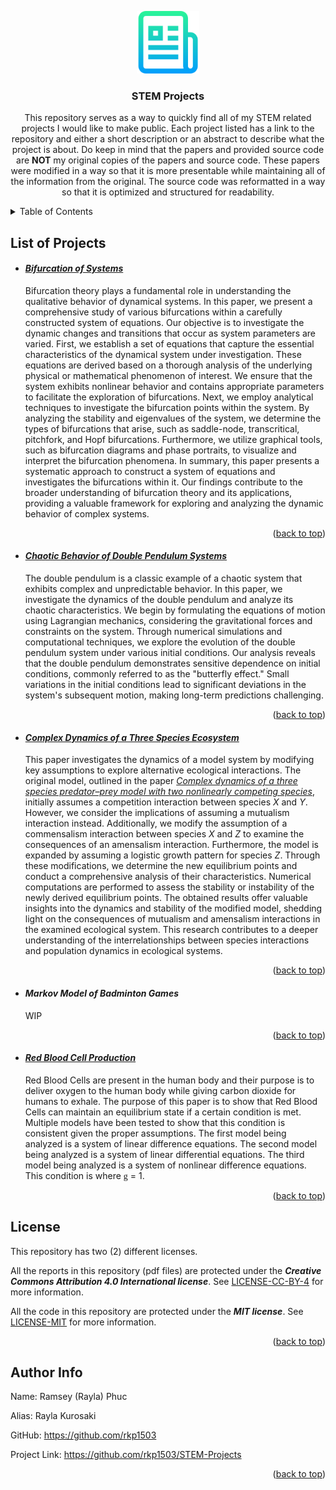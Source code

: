 <!--
*** Author: Ramsey (Rayla) Phuc
*** Alias: Rayla Kurosaki
*** GitHub: https://github.com/rkp1503
-->


<!DOCTYPE html>
<html>
<body>

<a name="readme-top"></a>


<!-- PROJECT LOGO -->
<div align="center">
    <a href="https://github.com/rkp1503/STEM-Projects"><img src="assets/logo.png" alt="Logo" width="100" height="auto"></a>
    <h3 align="center">STEM Projects</h3>
    <p align="center">
        This repository serves as a way to quickly find all of my STEM related projects I would like to make public. Each project listed has a link to the repository and either a short description or an abstract to describe what the project is about. Do keep in mind that the papers and provided source code are <b>NOT</b> my original copies of the papers and source code. These papers were modified in a way so that it is more presentable while maintaining all of the information from the original. The source code was reformatted in a way so that it is optimized and structured for readability.
        <br />
    </p>
</div>


<!-- TABLE OF CONTENTS -->
<details>
<summary>Table of Contents</summary>
<ol>
    <li>List of Projects
        <ul>
            <!-- <li><a href="#project-title">project_title</a></li> -->
            <li><a href="#bifurcation-of-systems">Bifurcation of Systems</a></li>
            <li><a href="#chaotic-behavior-of-double-pendulum-systems">Chaotic Behavior of Double Pendulum Systems</a></li>
            <li><a href="#complex-dynamics-of-a-three-species-ecosystem">Complex Dynamics of a Three Species Ecosystem</a></li>
            <li><a href="#markov-model-of-badminton-games">Markov Model of Badminton Games</a></li>
            <li><a href="#red-blood-cell-production">Red Blood Cell Production</a></li>
        </ul>
    </li>
    <li><a href="#license">License</a></li>
    <li><a href="#author-info">Author Info</a></li>
</ol>
</details>


<!-- LIST OF PROJECTS -->
<div>
    <h2>List of Projects</h2>
    <ul>
        <!-- <li>
            <h4 id="project-title"><a href="projects/project_title"><i>project_title</i></a></h4>
            <p></p>
            <p align="right">(<a href="#readme-top">back to top</a>)</p>
        </li> -->
        <li>
            <h4 id="bifurcation-of-systems"><a href="https://github.com/rkp1503/Bifurcation-of-Systems"><i>Bifurcation of Systems</i></a></h4>
            <p>Bifurcation theory plays a fundamental role in understanding the qualitative behavior of dynamical systems. In this paper, we present a comprehensive study of various bifurcations within a carefully constructed system of equations. Our objective is to investigate the dynamic changes and transitions that occur as system parameters are varied. First, we establish a set of equations that capture the essential characteristics of the dynamical system under investigation. These equations are derived based on a thorough analysis of the underlying physical or mathematical phenomenon of interest. We ensure that the system exhibits nonlinear behavior and contains appropriate parameters to facilitate the exploration of bifurcations. Next, we employ analytical techniques to investigate the bifurcation points within the system. By analyzing the stability and eigenvalues of the system, we determine the types of bifurcations that arise, such as saddle-node, transcritical, pitchfork, and Hopf bifurcations. Furthermore, we utilize graphical tools, such as bifurcation diagrams and phase portraits, to visualize and interpret the bifurcation phenomena. In summary, this paper presents a systematic approach to construct a system of equations and investigates the bifurcations within it. Our findings contribute to the broader understanding of bifurcation theory and its applications, providing a valuable framework for exploring and analyzing the dynamic behavior of complex systems.</p>
            <p align="right">(<a href="#readme-top">back to top</a>)</p>
        </li>
        <li>
            <h4 id="chaotic-behavior-of-double-pendulum-systems"><a href="https://github.com/rkp1503/Chaotic-Behavior-of-Double-Pendulum-Systems"><i>Chaotic Behavior of Double Pendulum Systems</i></a></h4>
            <p>The double pendulum is a classic example of a chaotic system that exhibits complex and unpredictable behavior. In this paper, we investigate the dynamics of the double pendulum and analyze its chaotic characteristics. We begin by formulating the equations of motion using Lagrangian mechanics, considering the gravitational forces and constraints on the system. Through numerical simulations and computational techniques, we explore the evolution of the double pendulum system under various initial conditions. Our analysis reveals that the double pendulum demonstrates sensitive dependence on initial conditions, commonly referred to as the "butterfly effect." Small variations in the initial conditions lead to significant deviations in the system's subsequent motion, making long-term predictions challenging.</p>
            <p align="right">(<a href="#readme-top">back to top</a>)</p>
        </li>
        <li>
            <h4 id="complex-dynamics-of-a-three-species-ecosystem"><a href="https://github.com/rkp1503/Complex-Dynamics-of-a-Three-Species-Ecosystem"><i>Complex Dynamics of a Three Species Ecosystem</i></a></h4>
            <p>This paper investigates the dynamics of a model system by modifying key assumptions to explore alternative ecological interactions. The original model, outlined in the paper <a href="https://www.sciencedirect.com/science/article/pii/S2666720722000327"><i>Complex dynamics of a three species predator–prey model with two nonlinearly competing species</i></a>, initially assumes a competition interaction between species <i>X</i> and <i>Y</i>. However, we consider the implications of assuming a mutualism interaction instead. Additionally, we modify the assumption of a commensalism interaction between species <i>X</i> and <i>Z</i> to examine the consequences of an amensalism interaction. Furthermore, the model is expanded by assuming a logistic growth pattern for species <i>Z</i>. Through these modifications, we determine the new equilibrium points and conduct a comprehensive analysis of their characteristics. Numerical computations are performed to assess the stability or instability of the newly derived equilibrium points. The obtained results offer valuable insights into the dynamics and stability of the modified model, shedding light on the consequences of mutualism and amensalism interactions in the examined ecological system. This research contributes to a deeper understanding of the interrelationships between species interactions and population dynamics in ecological systems.</p>
            <p align="right">(<a href="#readme-top">back to top</a>)</p>
        </li>
        <li>
            <h4 id="markov-model-of-badminton-games"><i>Markov Model of Badminton Games</i></h4>
            <!-- <h4 id="markov-model-of-badminton-games"><a href="https://github.com/rkp1503/Markov-Model-of-Badminton-Games"><i>Markov Model of Badminton Games</i></a></h4> -->
            <p>WIP</p>
            <p align="right">(<a href="#readme-top">back to top</a>)</p>
        </li>
        <li>
            <h4 id="red-blood-cell-production"><a href="https://github.com/rkp1503/Red-Blood-Cell-Production"><i>Red Blood Cell Production</i></a></h4>
            <p>Red Blood Cells are present in the human body and their purpose is to deliver oxygen to the human body while giving carbon dioxide for humans to exhale. The purpose of this paper is to show that Red Blood Cells can maintain an equilibrium state if a certain condition is met. Multiple models have been tested to show that this condition is consistent given the proper assumptions. The first model being analyzed is a system of linear difference equations. The second model being analyzed is a system of linear differential equations. The third model being analyzed is a system of nonlinear difference equations. This condition is where <font face=symbol>g</font> = 1.</p>
            <p align="right">(<a href="#readme-top">back to top</a>)</p>
        </li>
    </ul>
</div>


<!-- LICENSE -->
<div>
    <h2 id="license">License</h2>
    <p>This repository has two (2) different licenses.</p>
    <p>All the reports in this repository (pdf files) are protected under the <b><i>Creative Commons Attribution 4.0 International license</i></b>. See <a href="LICENSE-CC-BY-4">LICENSE-CC-BY-4</a> for more information.</p>
    <p>All the code in this repository are protected under the <b><i>MIT license</i></b>. See <a href="LICENSE-MIT">LICENSE-MIT</a> for more information.</p>
    <p align="right">(<a href="#readme-top">back to top</a>)</p>
</div>


<!-- AUTHOR INFO -->
<div>
    <h2 id="author-info">Author Info</h2>
    <p>Name: Ramsey (Rayla) Phuc</p>
    <p>Alias: Rayla Kurosaki</p>
    <p>GitHub: <a href="https://github.com/rkp1503">https://github.com/rkp1503</a></p>
    <p>Project Link: <a href="https://github.com/rkp1503/STEM-Projects">https://github.com/rkp1503/STEM-Projects</a></p>
    <p align="right">(<a href="#readme-top">back to top</a>)</p>
</div>
